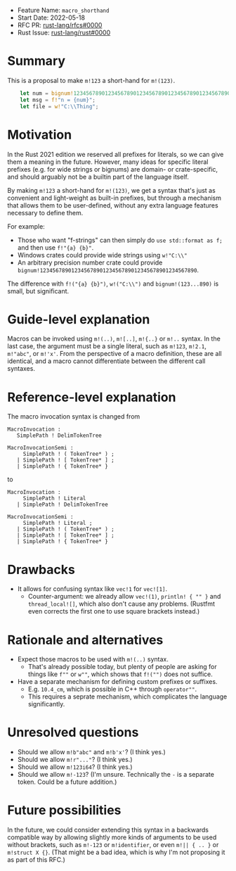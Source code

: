- Feature Name: `macro_shorthand`
- Start Date: 2022-05-18
- RFC PR: [rust-lang/rfcs#0000](https://github.com/rust-lang/rfcs/pull/0000)
- Rust Issue: [rust-lang/rust#0000](https://github.com/rust-lang/rust/issues/0000)

# Summary
[summary]: #summary

This is a proposal to make `m!123` a short-hand for `m!(123)`.

```rust
    let num = bignum!12345678901234567890123456789012345678901234567890;
    let msg = f!"n = {num}";
    let file = w!"C:\\Thing";
```

# Motivation
[motivation]: #motivation

In the Rust 2021 edition we reserved all prefixes for literals, so we can give them a meaning in the future.
However, many ideas for specific literal prefixes (e.g. for wide strings or bignums) are domain- or crate-specific,
and should arguably not be a builtin part of the language itself.

By making `m!123` a short-hand for `m!(123)`, we get a syntax that's just as convenient and light-weight as built-in prefixes,
but through a mechanism that allows them to be user-defined, without any extra language features necessary to define them.

For example:

- Those who want "f-strings" can then simply do `use std::format as f;` and then use `f!"{a} {b}"`.
- Windows crates could provide wide strings using `w!"C:\\"`
- An arbitrary precision number crate could provide `bignum!12345678901234567890123456789012345678901234567890`.

The difference with `f!("{a} {b}")`, `w!("C:\\")` and `bignum!(123...890)` is small, but significant.

# Guide-level explanation
[guide-level-explanation]: #guide-level-explanation

Macros can be invoked using `m!(..)`, `m![..]`, `m!{..}` or `m!..` syntax.
In the last case, the argument must be a single literal, such as `m!123`, `m!2.1`, `m!"abc"`, or `m!'x'`.
From the perspective of a macro definition, these are all identical, and a macro cannot differentiate between the different call syntaxes.

# Reference-level explanation
[reference-level-explanation]: #reference-level-explanation

The macro invocation syntax is changed from

```
MacroInvocation :
   SimplePath ! DelimTokenTree

MacroInvocationSemi :
     SimplePath ! ( TokenTree* ) ;
   | SimplePath ! [ TokenTree* ] ;
   | SimplePath ! { TokenTree* }
```

to

```
MacroInvocation :
     SimplePath ! Literal
   | SimplePath ! DelimTokenTree

MacroInvocationSemi :
     SimplePath ! Literal ;
   | SimplePath ! ( TokenTree* ) ;
   | SimplePath ! [ TokenTree* ] ;
   | SimplePath ! { TokenTree* }
```

# Drawbacks
[drawbacks]: #drawbacks

- It allows for confusing syntax like `vec!1` for `vec![1]`.
  - Counter-argument: we already allow `vec!(1)`, `println! { "" }` and `thread_local![]`, which also don't cause any problems.
    (Rustfmt even corrects the first one to use square brackets instead.)

# Rationale and alternatives
[rationale-and-alternatives]: #rationale-and-alternatives

- Expect those macros to be used with `m!(..)` syntax.
  - That's already possible today, but plenty of people are asking for things
    like `f""` or `w""`, which shows that `f!("")` does not suffice.
- Have a separate mechanism for defining custom prefixes or suffixes.
  - E.g. `10.4_cm`, which is possible in C++ through `operator""`.
  - This requires a seprate mechanism, which complicates the language significantly.

# Unresolved questions
[unresolved-questions]: #unresolved-questions

- Should we allow `m!b"abc"` and `m!b'x'`? (I think yes.)
- Should we allow `m!r"..."`? (I think yes.)
- Should we allow `m!123i64`? (I think yes.)
- Should we allow `m!-123`? (I'm unsure. Technically the `-` is a separate token. Could be a future addition.)

# Future possibilities
[future-possibilities]: #future-possibilities

In the future, we could consider extending this syntax in a backwards compatible way by allowing
slightly more kinds of arguments to be used without brackets, such as `m!-123` or `m!identifier`, or even `m!|| { .. }` or `m!struct X {}`.
(That might be a bad idea, which is why I'm not proposing it as part of this RFC.)
